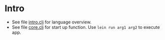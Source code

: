 # Intro

* See file [intro.clj](src/basics/intro.clj) for language overview.
* See file [core.clj](src/basics/core.clj) for start up function. Use `lein
run arg1 arg2` to execute app.



